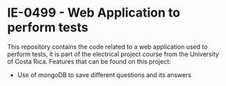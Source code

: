 
# IE-0499 - Web Application to perform tests

This repository contains the code related to a web application used to perform tests, it is part of the electrical project course from the University of Costa Rica. Features that can be found on this project:
- Use of mongoDB to save different questions and its answers